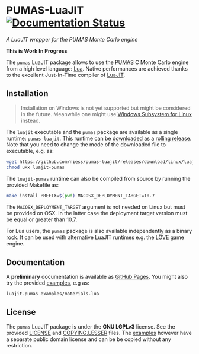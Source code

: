 # PUMAS-LuaJIT [![Documentation Status](https://readthedocs.org/projects/pumas-luajit/badge/?version=latest)](https://pumas-luajit.readthedocs.io/en/latest/?badge=latest)
_A LuaJIT wrapper for the PUMAS Monte Carlo engine_

**This is Work In Progress**

The `pumas` LuaJIT package allows to use the
[PUMAS](https://niess.github.io/pumas-pages/) C Monte Carlo engine from a high
level language: [Lua](http://www.lua.org/). Native performances are achieved
thanks to the excellent Just-In-Time compiler of [LuaJIT](https://luajit.org/).

## Installation

> Installation on Windows is not yet supported but might be considered in the
> future. Meanwhile one might use
> [Windows Subsystem for Linux](https://docs.microsoft.com/en-gb/windows/wsl/)
> instead.

The `luajit` executable and the `pumas` package are available as a single
runtime: `pumas-luajit`. This runtime can be
[downloaded](https://github.com/niess/pumas-luajit/releases/download/linux/pumas-luajit)
as a [rolling release](https://github.com/niess/pumas-luajit/releases).  Note
that you need to change the mode of the downloaded file to executable, e.g. as:
```bash
wget https://github.com/niess/pumas-luajit/releases/download/linux/luajit-pumas
chmod u+x luajit-pumas
```

The `luajit-pumas` runtime can also be compiled from source by running
the provided Makefile as:
```bash
make install PREFIX=$(pwd) MACOSX_DEPLOYMENT_TARGET=10.7
```
The `MACOSX_DEPLOYMENT_TARGET` argument is not needed on Linux but must be
provided on OSX. In the latter case the deployment target version must be equal
or greater than 10.7.

For Lua users, the `pumas` package is also available independently as a binary
[rock](http://rajatorrent.com.luarocks.org/modules/niess/pumas). It can be used
with alternative LuaJIT runtimes e.g. the [LÖVE](https://love2d.org/) game
engine.

## Documentation

A **preliminary** documentation is available as
[GitHub Pages](https://niess.github.io/pumas-luajit/). You might also try the
provided [examples](examples), e.g as:
```bash
luajit-pumas examples/materials.lua
```

## License
The `pumas` LuaJIT package is  under the **GNU LGPLv3** license. See the
provided [LICENSE](LICENSE) and [COPYING.LESSER](COPYING.LESSER) files. The
[examples](examples) however have a separate public domain license and can be be
copied without any restriction.
